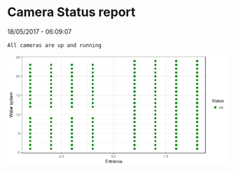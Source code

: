 Camera Status report
================
18/05/2017 - 06:09:07

    All cameras are up and running

![](camreport_files/figure-markdown_github/unnamed-chunk-2-1.png)
